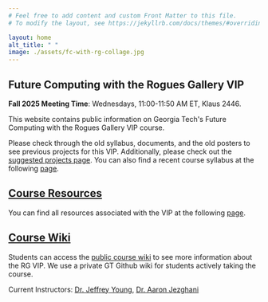 ```yaml
---
# Feel free to add content and custom Front Matter to this file.
# To modify the layout, see https://jekyllrb.com/docs/themes/#overriding-theme-defaults

layout: home
alt_title: " "
image: ./assets/fc-with-rg-collage.jpg
---
```


<!-- <img src="./assets/fc-with-rg-collage.jpg" style="align-content: center;"> -->

## Future Computing with the Rogues Gallery VIP

**Fall 2025 Meeting Time**: Wednesdays, 11:00-11:50 AM ET, Klaus 2446.

This website contains public information on Georgia Tech's Future Computing with the Rogues Gallery VIP course.

Please check through the old syllabus, documents, and the old posters to see previous projects for this VIP. Additionally, please check out the [suggested projects page](https://github.com/gt-crnch-rg/fc-with-rg-vip/blob/main/resources/new-vip-students/%5BNew%20Students%5D%20Current%20and%20Suggested%20Projects.md).
You can also find a recent course syllabus at the following [page](https://github.com/gt-crnch-rg/fc-with-rg-vip/tree/main/syllabus).

## [Course Resources](resources/index.md)
You can find all resources associated with the VIP at the following [page](resources/).

## [Course Wiki](https://github.com/gt-crnch-rg/fc-with-rg-vip/wiki)
Students can access the [public course wiki](https://github.com/gt-crnch-rg/fc-with-rg-vip/wiki) to see more information about the RG VIP. We use a private GT Github wiki for students actively taking the course.

Current Instructors: [Dr. Jeffrey Young](https://jyoung3131.github.io/), [Dr. Aaron Jezghani](https://pace.gatech.edu/node/3096)

